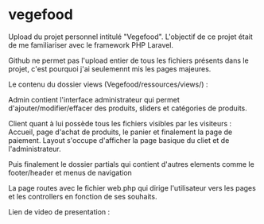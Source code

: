 # vegefood

Upload du projet personnel intitulé "Vegefood".
L'objectif de ce projet était de me familiariser avec le framework PHP Laravel.

Github ne permet pas l'upload entier de tous les fichiers présents dans le projet, c'est pourquoi j'ai seulemennt mis les pages majeures.

Le contenu du dossier views (Vegefood/ressources/views/) :

Admin contient l'interface administrateur qui permet d'ajouter/modifier/effacer des produits, sliders et catégories de produits.

Client quant à lui possède tous les fichiers visibles par les visiteurs : Accueil, page d'achat de produits, le panier et finalement la page de paiement.
Layout s'occupe d'afficher la page basique du cliet et de l'administrateur.

Puis finalement le dossier partials qui contient d'autres elements comme le footer/header et menus de navigation

La page routes avec le fichier web.php qui dirige l'utilisateur vers les pages et les controllers en fonction de ses souhaits.


Lien de video de presentation :

